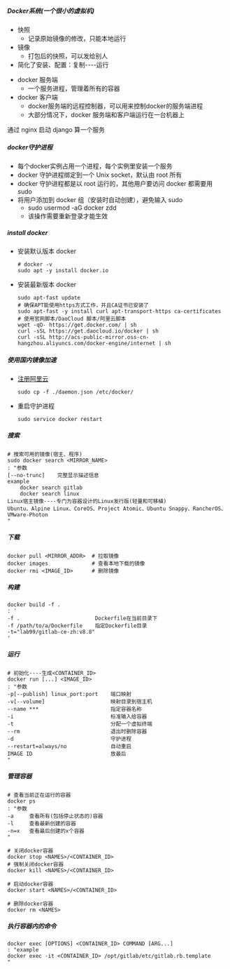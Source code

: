 ##### Docker系统(一个很小的虚拟机)
+ 快照
    * 记录原始镜像的修改，只能本地运行
+ 镜像
    * 打包后的快照，可以发给别人
+ 简化了安装、配置：复制----运行
- docker 服务端
    + 一个服务进程，管理着所有的容器
- docker 客户端
    + docker服务端的远程控制器，可以用来控制docker的服务端进程
    + 大部分情况下，docker 服务端和客户端运行在一台机器上

通过 nginx 启动 django 算一个服务

##### docker守护进程
- 每个docker实例占用一个进程，每个实例里安装一个服务
- docker 守护进程绑定到一个 Unix socket，默认由 root 所有
- docker 守护进程都是以 root 运行的，其他用户要访问 docker 都需要用 sudo
- 将用户添加到 docker 组（安装时自动创建），避免输入 sudo
    + sudo usermod -aG docker zdd
    + 该操作需要重新登录才能生效

##### install docker
- 安装默认版本 docker
    ```shell
    # docker -v
    sudo apt -y install docker.io
    ```
- 安装最新版本 docker
    ```shell
    sudo apt-fast update
    # 确保APT能使用https方式工作，并且CA证书已安装了
    sudo apt-fast -y install curl apt-transport-https ca-certificates
    # 使用官网脚本/DaoCloud 脚本/阿里云脚本
    wget -qO- https://get.docker.com/ | sh
    curl -sSL https://get.daocloud.io/docker | sh
    curl -sSL http://acs-public-mirror.oss-cn-hangzhou.aliyuncs.com/docker-engine/internet | sh
    ```

##### 使用国内镜像加速
- [注册阿里云](http://www.cnblogs.com/atuotuo/p/6264800.html)
    ```shell
    sudo cp -f ./daemon.json /etc/docker/
    ```
- 重启守护进程
    ```shell
    sudo service docker restart
    ```


##### 搜索
```shell
# 搜索可用的镜像(宿主、程序)
sudo docker search <MIRROR_NAME>
: "参数
[--no-trunc]    完整显示描述信息
example
    docker search gitlab
    docker search linux
Linux宿主镜像----专门为容器设计的Linux发行版(轻量和可移植)
Ubuntu、Alpine Linux、CoreOS、Project Atomic、Ubuntu Snappy、RancherOS、VMware-Photon
"
```

##### 下载
```shell
docker pull <MIRROR_ADDR>  # 拉取镜像
docker images              # 查看本地下载的镜像
docker rmi <IMAGE_ID>      # 删除镜像
```

##### 构建
```shell
docker build -f .
: '
-f .                        Dockerfile在当前目录下
-f /path/to/a/Dockerfile    指定Dockerfile目录
-t="lab99/gitlab-ce-zh:v8.8"
'
```

##### 运行
```shell
# 初始化----生成<CONTAINER_ID>
docker run [...] <IMAGE_ID>
: "参数
-p[--publish] linux_port:port    端口映射
-v[--volume]                     映射目录到宿主机
--name ***                       指定容器名称
-i                               标准输入给容器
-t                               分配一个虚拟终端
--rm                             退出时删除容器
-d                               守护进程
--restart=always/no              自动重启
IMAGE ID                         放最后
"
```

##### 管理容器
```shell
# 查看当前正在运行的容器
docker ps
: "参数
-a     查看所有(包括停止状态的)容器
-l     查看最新创建的容器
-n=x   查看最后创建的x个容器
"

# 关闭docker容器
docker stop <NAMES>/<CONTAINER_ID>
# 强制关闭docker容器
docker kill <NAMES>/<CONTAINER_ID>

# 启动docker容器
docker start <NAMES>/<CONTAINER_ID>

# 删除docker容器
docker rm <NAMES>
```

##### 执行容器内的命令
```shell
docker exec [OPTIONS] <CONTAINER_ID> COMMAND [ARG...]
: "example
docker exec -it <CONTAINER_ID> /opt/gitlab/etc/gitlab.rb.template
"
```